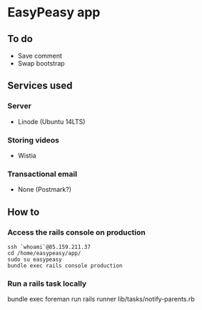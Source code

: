 # EasyPeasy app

## To do

- Save comment
- Swap bootstrap

## Services used

### Server

* Linode (Ubuntu 14LTS)

### Storing videos

* Wistia

### Transactional email

* None (Postmark?)

## How to

### Access the rails console on production

    ssh `whoami`@85.159.211.37
    cd /home/easypeasy/app/
    sudo su easypeasy
    bundle exec rails console production
 
### Run a rails task locally

bundle exec foreman run rails runner lib/tasks/notify-parents.rb
